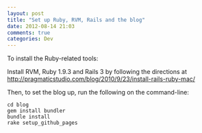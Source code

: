 ```yaml
---
layout: post
title: "Set up Ruby, RVM, Rails and the blog"
date: 2012-08-14 21:03
comments: true
categories: Dev
---
```


To install the Ruby-related tools:

Install RVM, Ruby 1.9.3 and Rails 3 by following the directions at <http://pragmaticstudio.com/blog/2010/9/23/install-rails-ruby-mac/>

Then, to set the blog up, run the following on the command-line:

    cd blog
    gem install bundler
    bundle install
    rake setup_github_pages